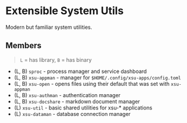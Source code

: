 # Extensible System Utils

Modern but familiar system utilities.

## Members

> `L` = has library, `B` = has binary

* (L, B) `sproc` - process manager and service dashboard
* (L, B) `xsu-appman` - manager for `$HOME/.config/xsu-apps/config.toml`
* (L, B) `xsu-open` - opens files using their default that was set with `xsu-appman`
* (L, B) `xsu-authman` - authentication manager
* (L, B) `xsu-docshare` - markdown document manager
* (L) `xsu-util` - basic shared utilities for xsu-* applications
* (L) `xsu-dataman` - database connection manager

